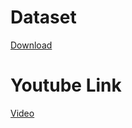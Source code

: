 # Dataset
[Download](https://raw.githubusercontent.com/Codecademy/datasets/master/streeteasy/queens.csv)

# Youtube Link
[Video](https://https://youtu.be/Grw0S0NtBt4)